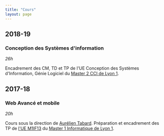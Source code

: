 ```yaml
---
title: "Cours"
layout: page
---
```


## 2018-19
### Conception des Systèmes d'information

*26h*

Encadrement des CM, TD et TP de l'UE Conception des Systèmes d'Information, Génie Logiciel du [Master 2 CCI de Lyon 1](http://master-info.univ-lyon1.fr/CCI/#1).

## 2017-18
### Web Avancé et mobile

*20h*

Cours sous la direction de [Aurélien Tabard](https://tabard.fr).
Préparation et encadrement des TP de [l'UE M1IF13](https://aurelient.github.io/mif13/2018/) du [Master 1 Informatique de Lyon 1](http://master-info.univ-lyon1.fr/M1/).